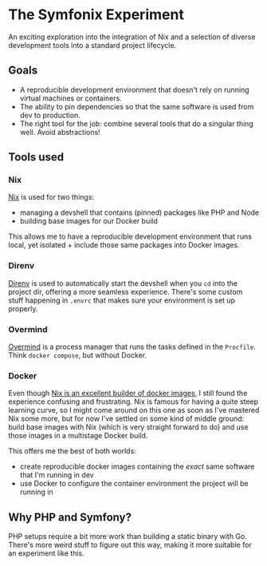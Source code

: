 # The Symfonix Experiment
An exciting exploration into the integration of Nix and a selection of diverse development tools into a standard project lifecycle.

## Goals
- A reproducible development environment that doesn't rely on running virtual machines or containers.
- The ability to pin dependencies so that the same software is used from dev to production.
- The right tool for the job: combine several tools that do a singular thing well. Avoid abstractions!

## Tools used

### Nix
[Nix](https://nixos.org) is used for two things:
- managing a devshell that contains (pinned) packages like PHP and Node
- building base images for our Docker build

This allows me to have a reproducible development environment that runs local, yet isolated +
include those same packages into Docker images.

### Direnv
[Direnv](https://direnv.net) is used to automatically start the devshell when you `cd` into the project dir, offering a more seamless experience. There's some custom stuff happening in `.envrc` that makes sure your environment is set up properly.

### Overmind
[Overmind](https://github.com/DarthSim/overmind) is a process manager that runs the tasks defined in the `Procfile`. Think `docker compose`, but without Docker.

### Docker
Even though [Nix is an excellent builder of docker images](https://xeiaso.net/talks/2024/nix-docker-build/), I still found the experience confusing and frustrating.
Nix is famous for having a quite steep learning curve, so I might come around on this one as soon as I've mastered Nix some more, but for now I've settled on some kind of middle ground:
build base images with Nix (which is very straight forward to do) and use those images in a multistage Docker build.

This offers me the best of both worlds:
- create reproducible docker images containing the _exact_ same software that I'm running in dev
- use Docker to configure the container environment the project will be running in

## Why PHP and Symfony?
PHP setups require a bit more work than building a static binary with Go. There's more weird stuff to figure out this way, making it more suitable
for an experiment like this.